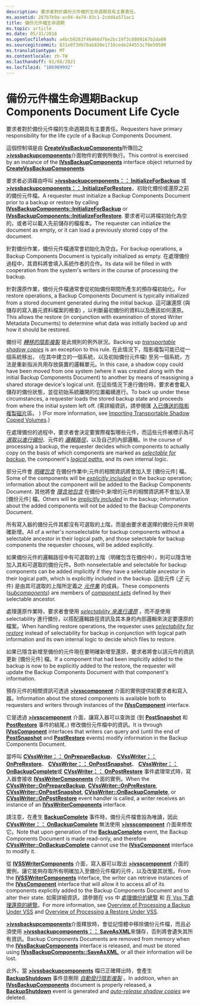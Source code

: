 ```yaml
---
description: 要求者對於備份元件檔的生命週期具有主要責任。
ms.assetid: 287b7b9a-ac04-4a74-83c1-2cdd4a571ac1
title: 備份元件檔生命週期
ms.topic: article
ms.date: 05/31/2018
ms.openlocfilehash: a4bcb0263f46466d7be2bc19f3c8809167b2da08
ms.sourcegitcommit: 831e8f3db78ab820e1710cede244553c70e50500
ms.translationtype: MT
ms.contentlocale: zh-TW
ms.lasthandoff: 01/08/2021
ms.locfileid: "106989992"
---
```

# <a name="backup-components-document-life-cycle"></a><span data-ttu-id="44a45-103">備份元件檔生命週期</span><span class="sxs-lookup"><span data-stu-id="44a45-103">Backup Components Document Life Cycle</span></span>

<span data-ttu-id="44a45-104">要求者對於備份元件檔的生命週期具有主要責任。</span><span class="sxs-lookup"><span data-stu-id="44a45-104">Requesters have primary responsibility for the life cycle of a Backup Components Document.</span></span>

<span data-ttu-id="44a45-105">這個控制項是由 [**CreateVssBackupComponents**](/windows/desktop/api/VsBackup/nf-vsbackup-createvssbackupcomponents)所傳回之 [**>ivssbackupcomponents**](/windows/desktop/api/VsBackup/nl-vsbackup-ivssbackupcomponents)介面物件的實例所執行。</span><span class="sxs-lookup"><span data-stu-id="44a45-105">This control is exercised by an instance of the [**IVssBackupComponents**](/windows/desktop/api/VsBackup/nl-vsbackup-ivssbackupcomponents) interface object returned by [**CreateVssBackupComponents**](/windows/desktop/api/VsBackup/nf-vsbackup-createvssbackupcomponents).</span></span>

<span data-ttu-id="44a45-106">要求者必須藉由呼叫 [**>ivssbackupcomponents：： InitializeForBackup**](/windows/desktop/api/VsBackup/nf-vsbackup-ivssbackupcomponents-initializeforbackup) 或 [**>ivssbackupcomponents：： InitializeForRestore**](/windows/desktop/api/VsBackup/nf-vsbackup-ivssbackupcomponents-initializeforrestore)，初始化備份或還原之前的備份元件檔。</span><span class="sxs-lookup"><span data-stu-id="44a45-106">A requester must initialize a Backup Components Document prior to a backup or restore by calling [**IVssBackupComponents::InitializeForBackup**](/windows/desktop/api/VsBackup/nf-vsbackup-ivssbackupcomponents-initializeforbackup) or [**IVssBackupComponents::InitializeForRestore**](/windows/desktop/api/VsBackup/nf-vsbackup-ivssbackupcomponents-initializeforrestore).</span></span> <span data-ttu-id="44a45-107">要求者可以將檔初始化為空的，或者可以載入先前儲存的檔複本。</span><span class="sxs-lookup"><span data-stu-id="44a45-107">The requester can initialize the document as empty, or it can load a previously stored copy of the document.</span></span>

<span data-ttu-id="44a45-108">針對備份作業，備份元件檔通常會初始化為空白。</span><span class="sxs-lookup"><span data-stu-id="44a45-108">For backup operations, a Backup Components Document is typically initialized as empty.</span></span> <span data-ttu-id="44a45-109">在處理備份過程中，其資料將會填入系統作者的合作。</span><span class="sxs-lookup"><span data-stu-id="44a45-109">Its data will be filled in with cooperation from the system's writers in the course of processing the backup.</span></span>

<span data-ttu-id="44a45-110">針對還原作業，備份元件檔通常會從初始備份期間所產生的預存檔初始化。</span><span class="sxs-lookup"><span data-stu-id="44a45-110">For restore operations, a Backup Components Document is typically initialized from a stored document generated during the initial backup.</span></span> <span data-ttu-id="44a45-111">這可讓還原 (與儲存的寫入器元資料檔案的檢查) ，以判斷最初備份的資料以及應該如何還原。</span><span class="sxs-lookup"><span data-stu-id="44a45-111">This allows the restore (in conjunction with examination of stored Writer Metadata Documents) to determine what data was initially backed up and how it should be restored.</span></span>

<span data-ttu-id="44a45-112">備份可 [*轉移的陰影複製*](vssgloss-t.md) 是此規則的例外狀況。</span><span class="sxs-lookup"><span data-stu-id="44a45-112">Backing up [*transportable shadow copies*](vssgloss-t.md) is an exception to this rule.</span></span> <span data-ttu-id="44a45-113">在此情況下，陰影複製可能已從一個系統移出， (在其中建立的一個系統，以及初始備份元件檔) 至另一個系統，方法是重新指派共用存放裝置的邏輯單元。</span><span class="sxs-lookup"><span data-stu-id="44a45-113">In this case, a shadow copy could have been moved from one system (where it was created along with the initial Backup Components Document) to another by means of reassigning a shared storage device's logical unit.</span></span> <span data-ttu-id="44a45-114">在這些情況下進行備份時，要求者會載入儲存的備份狀態，並從初始系統離開的位置繼續進行。</span><span class="sxs-lookup"><span data-stu-id="44a45-114">To back up under these circumstances, a requester loads the stored backup state and proceeds from where the initial system left off.</span></span> <span data-ttu-id="44a45-115"> (需詳細資訊，請參閱匯 [入已傳送的陰影複製磁片](importing-transportable-shadow-copied-volumes.md)區。 ) </span><span class="sxs-lookup"><span data-stu-id="44a45-115">(For more information, see [Importing Transportable Shadow Copied Volumes](importing-transportable-shadow-copied-volumes.md).)</span></span>

<span data-ttu-id="44a45-116">在處理備份的過程中，要求者會決定要實際複製哪些元件，而這些元件被標示為可 [*選取以進行備份*](vssgloss-s.md)、元件的 [*邏輯路徑*](vssgloss-l.md)，以及自己的內部邏輯。</span><span class="sxs-lookup"><span data-stu-id="44a45-116">In the course of processing a backup, the requester decides which components to actually copy on the basis of which components are marked as [*selectable for backup*](vssgloss-s.md), the component's [*logical paths*](vssgloss-l.md), and its own internal logic.</span></span>

<span data-ttu-id="44a45-117">部分元件會 [*明確包含*](vssgloss-e.md) 在備份作業中;元件的相關資訊將會加入至 [備份元件] 檔。</span><span class="sxs-lookup"><span data-stu-id="44a45-117">Some of the components will be [*explicitly included*](vssgloss-e.md) in the backup operation; information about the component will be added to the Backup Components Document.</span></span> <span data-ttu-id="44a45-118">其他將會 [*隱含地包含*](vssgloss-i.md) 在備份中;新增的元件的相關資訊將不會加入至 [備份元件] 檔。</span><span class="sxs-lookup"><span data-stu-id="44a45-118">Others will be [*implicitly included*](vssgloss-i.md) in the backup; information about the added components will not be added to the Backup Components Document.</span></span>

<span data-ttu-id="44a45-119">所有寫入器的備份元件其都沒有可選取的上階，而是由要求者選擇的備份元件來明確新增。</span><span class="sxs-lookup"><span data-stu-id="44a45-119">All of a writer's nonselectable for backup components without a selectable ancestor in their logical path, and those selectable for backup components the requester chooses, will be added explicitly.</span></span>

<span data-ttu-id="44a45-120">如果備份元件的邏輯路徑中有可選取的上階（明確包含在備份中），則可以隱含地加入其和可選取的備份元件。</span><span class="sxs-lookup"><span data-stu-id="44a45-120">Both nonselectable and selectable for backup components can be added implicitly if they have a selectable ancestor in their logical path, which is explicitly included in the backup.</span></span> <span data-ttu-id="44a45-121">這些元件 ([*子*](vssgloss-s.md) 元件) 是由其可選取的上階所定義之 [*元件集*](vssgloss-s.md) 的成員。</span><span class="sxs-lookup"><span data-stu-id="44a45-121">These components ([*subcomponents*](vssgloss-s.md)) are members of [*component sets*](vssgloss-s.md) defined by their selectable ancestor.</span></span>

<span data-ttu-id="44a45-122">處理還原作業時，要求者會使用 [*selectability 來進行還原*](vssgloss-s.md) ，而不是使用 selectability 進行備份，以搭配邏輯路徑資訊及其本身的內部邏輯來決定要還原的檔案。</span><span class="sxs-lookup"><span data-stu-id="44a45-122">When handling restore operations, the requester uses [*selectability for restore*](vssgloss-s.md) instead of selectability for backup in conjunction with logical path information and its own internal logic to decide which files to restore.</span></span>

<span data-ttu-id="44a45-123">如果已隱含新增至備份的元件現在要明確新增至還原，要求者將會以該元件的資訊更新 [備份元件] 檔。</span><span class="sxs-lookup"><span data-stu-id="44a45-123">If a component that had been implicitly added to the backup is now to be explicitly added to the restore, the requester will update the Backup Components Document with that component's information.</span></span>

<span data-ttu-id="44a45-124">預存元件的相關資訊可透過 [**>ivsscomponent**](/windows/desktop/api/VsWriter/nl-vswriter-ivsscomponent) 介面的實例提供給要求者和寫入器。</span><span class="sxs-lookup"><span data-stu-id="44a45-124">Information about the stored components is available both to requesters and writers through instances of the [**IVssComponent**](/windows/desktop/api/VsWriter/nl-vswriter-ivsscomponent) interface.</span></span>

<span data-ttu-id="44a45-125">它是透過 [**>ivsscomponent**](/windows/desktop/api/VsWriter/nl-vswriter-ivsscomponent) 介面，讓寫入器可以查詢並 (到 [**PostSnapshot**](/windows/desktop/api/VsWriter/nf-vswriter-cvsswriter-onpostsnapshot) 和 [**PostRestore**](/windows/desktop/api/VsWriter/nf-vswriter-cvsswriter-onpostrestore) 事件的結尾，) 修改備份元件檔中的資訊。</span><span class="sxs-lookup"><span data-stu-id="44a45-125">It is through [**IVssComponent**](/windows/desktop/api/VsWriter/nl-vswriter-ivsscomponent) interfaces that writers can query and (until the end of [**PostSnapshot**](/windows/desktop/api/VsWriter/nf-vswriter-cvsswriter-onpostsnapshot) and [**PostRestore**](/windows/desktop/api/VsWriter/nf-vswriter-cvsswriter-onpostrestore) events) modify information in the Backup Components Document.</span></span>

<span data-ttu-id="44a45-126">當呼叫 [**CVssWriter：： OnPrepareBackup**](/windows/desktop/api/VsWriter/nf-vswriter-cvsswriter-onpreparebackup)、 [**CVssWriter：： OnPreRestore**](/windows/desktop/api/VsWriter/nf-vswriter-cvsswriter-onprerestore)、 [**CVssWriter：： OnPostSnapshot**](/windows/desktop/api/VsWriter/nf-vswriter-cvsswriter-onpostsnapshot)、 [**CVssWriter：： OnBackupComplete**](/windows/desktop/api/VsWriter/nf-vswriter-cvsswriter-onbackupcomplete)或 [**CVssWriter：： OnPostRestore**](/windows/desktop/api/VsWriter/nf-vswriter-cvsswriter-onpostrestore) 事件處理常式時，寫入器會接收 [**IVssWriterComponents**](/windows/desktop/api/VsWriter/nl-vswriter-ivsswritercomponents) 介面的實例。</span><span class="sxs-lookup"><span data-stu-id="44a45-126">When the [**CVssWriter::OnPrepareBackup**](/windows/desktop/api/VsWriter/nf-vswriter-cvsswriter-onpreparebackup), [**CVssWriter::OnPreRestore**](/windows/desktop/api/VsWriter/nf-vswriter-cvsswriter-onprerestore), [**CVssWriter::OnPostSnapshot**](/windows/desktop/api/VsWriter/nf-vswriter-cvsswriter-onpostsnapshot), [**CVssWriter::OnBackupComplete**](/windows/desktop/api/VsWriter/nf-vswriter-cvsswriter-onbackupcomplete), or [**CVssWriter::OnPostRestore**](/windows/desktop/api/VsWriter/nf-vswriter-cvsswriter-onpostrestore) event handler is called, a writer receives an instance of an [**IVssWriterComponents**](/windows/desktop/api/VsWriter/nl-vswriter-ivsswritercomponents) interface.</span></span>

<span data-ttu-id="44a45-127">請注意，在產生 [**BackupComplete**](/windows/desktop/api/VsBackup/nf-vsbackup-ivssbackupcomponents-backupcomplete) 事件時，備份元件檔會設為唯讀，因此 [**CVssWriter：： OnBackupComplete**](/windows/desktop/api/VsWriter/nf-vswriter-cvsswriter-onbackupcomplete) 無法使用 [**>ivsscomponent**](/windows/desktop/api/VsWriter/nl-vswriter-ivsscomponent) 介面來修改它。</span><span class="sxs-lookup"><span data-stu-id="44a45-127">Note that upon generation of the [**BackupComplete**](/windows/desktop/api/VsBackup/nf-vsbackup-ivssbackupcomponents-backupcomplete) event, the Backup Components Document is made read-only, and therefore [**CVssWriter::OnBackupComplete**](/windows/desktop/api/VsWriter/nf-vswriter-cvsswriter-onbackupcomplete) cannot use the [**IVssComponent**](/windows/desktop/api/VsWriter/nl-vswriter-ivsscomponent) interface to modify it.</span></span>

<span data-ttu-id="44a45-128">從 [**IVSSWriterComponents**](/windows/desktop/api/VsWriter/nl-vswriter-ivsswritercomponents) 介面，寫入器可以取出 [**>ivsscomponent**](/windows/desktop/api/VsWriter/nl-vswriter-ivsscomponent) 介面的實例，讓它能夠存取所有明確加入至備份元件檔的元件，以及改變其狀態。</span><span class="sxs-lookup"><span data-stu-id="44a45-128">From the [**IVSSWriterComponents**](/windows/desktop/api/VsWriter/nl-vswriter-ivsswritercomponents) interface, the writer can retrieve instances of the [**IVssComponent**](/windows/desktop/api/VsWriter/nl-vswriter-ivsscomponent) interface that will allow it to access all of its components explicitly added to the Backup Components Document and to alter their state.</span></span> <span data-ttu-id="44a45-129">如需詳細資訊，請參閱在 vss 中 [處理備份的總覽](overview-of-processing-a-backup-under-vss.md) 和 [在 Vss 下處理還原的總覽](overview-of-processing-a-restore-under-vss.md)。</span><span class="sxs-lookup"><span data-stu-id="44a45-129">For more information, see [Overview of Processing a Backup Under VSS](overview-of-processing-a-backup-under-vss.md) and [Overview of Processing a Restore Under VSS](overview-of-processing-a-restore-under-vss.md).</span></span>

<span data-ttu-id="44a45-130">[**>ivssbackupcomponents**](/windows/desktop/api/VsBackup/nl-vsbackup-ivssbackupcomponents)介面釋放時，會從記憶體中移除備份元件檔，而且必須使用 [**>ivssbackupcomponents：： SaveAsXML**](/windows/desktop/api/VsBackup/nf-vsbackup-ivssbackupcomponents-saveasxml)來儲存，否則將會遺失其所有資訊。</span><span class="sxs-lookup"><span data-stu-id="44a45-130">Backup Components Documents are removed from memory when the [**IVssBackupComponents**](/windows/desktop/api/VsBackup/nl-vsbackup-ivssbackupcomponents) interface is released, and must be stored using [**IVssBackupComponents::SaveAsXML**](/windows/desktop/api/VsBackup/nf-vsbackup-ivssbackupcomponents-saveasxml), or all their information will be lost.</span></span>

<span data-ttu-id="44a45-131">此外，當 [**>ivssbackupcomponents**](/windows/desktop/api/VsBackup/nl-vsbackup-ivssbackupcomponents) 檔已正確釋出時，會產生 [**BackupShutdown**](/windows/desktop/api/VsWriter/nf-vswriter-cvsswriter-onbackupshutdown) 事件並刪除 [*自動發行陰影複製*](vssgloss-a.md) 。</span><span class="sxs-lookup"><span data-stu-id="44a45-131">In addition, when an [**IVssBackupComponents**](/windows/desktop/api/VsBackup/nl-vsbackup-ivssbackupcomponents) document is properly released, a [**BackupShutdown**](/windows/desktop/api/VsWriter/nf-vswriter-cvsswriter-onbackupshutdown) event is generated and [*auto-release shadow copies*](vssgloss-a.md) are deleted.</span></span>

 

 



